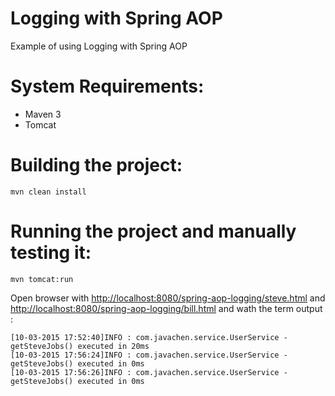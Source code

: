 # Logging with Spring AOP

Example of using Logging with Spring AOP

# System Requirements:

- Maven 3
- Tomcat

# Building the project:

```
mvn clean install
```

# Running the project and manually testing it:

```
mvn tomcat:run
```

Open browser with <http://localhost:8080/spring-aop-logging/steve.html> and <http://localhost:8080/spring-aop-logging/bill.html> and wath the term output :

```
[10-03-2015 17:52:40]INFO : com.javachen.service.UserService - getSteveJobs() executed in 20ms
[10-03-2015 17:56:24]INFO : com.javachen.service.UserService - getSteveJobs() executed in 0ms
[10-03-2015 17:56:26]INFO : com.javachen.service.UserService - getSteveJobs() executed in 0ms
```